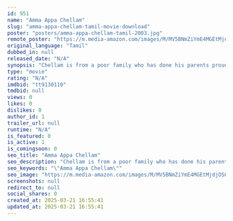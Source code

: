 ```yaml
---
id: 951
name: "Amma Appa Chellam"
slug: "amma-appa-chellam-tamil-movie-download"
poster: "posters/amma-appa-chellam-tamil-2003.jpg"
remote_poster: "https://m.media-amazon.com/images/M/MV5BNmZiYmE4MGEtMjdjOS00ZmRjLWE2MGMtMDE2ZGFjZDUwZjBjXkEyXkFqcGdeQXVyMjA4OTI5NDQ@._V1_SX300.jpg"
original_language: "Tamil"
dubbed_in: null
released_date: "N/A"
synopsis: "Chellam is from a poor family who has done his parents proud by scoring the highest in the district. Although he is in love with a rich girl, he ignores her and gives priority to his studies and career."
type: "movie"
rating: "N/A"
imdbid: "tt9130110"
tmdbid: null
views: 0
likes: 0
dislikes: 0
author_id: 1
trailer_url: null
runtime: "N/A"
is_featured: 0
is_active: 1
is_comingsoon: 0
seo_title: "Amma Appa Chellam"
seo_description: "Chellam is from a poor family who has done his parents proud by scoring the highest in the district. Although he is in love with a rich girl, he ignores her and gives priority to his studies and career."
seo_keywords: "\"Amma Appa Chellam\""
seo_image: "https://m.media-amazon.com/images/M/MV5BNmZiYmE4MGEtMjdjOS00ZmRjLWE2MGMtMDE2ZGFjZDUwZjBjXkEyXkFqcGdeQXVyMjA4OTI5NDQ@._V1_SX300.jpg"
screenshots: null
redirect_to: null
social_shares: 0
created_at: 2025-03-21 16:55:41
updated_at: 2025-03-21 16:55:41
---
```


